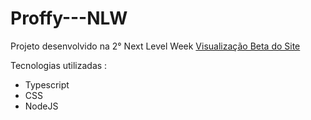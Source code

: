 # Proffy---NLW
Projeto desenvolvido na 2° Next Level Week
<a href="https://proffy-nlw-beta.vercel.app/">Visualização Beta do Site </a>

Tecnologias utilizadas : 
 - Typescript
 - CSS
 - NodeJS
 
